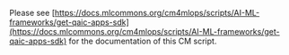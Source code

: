 Please see [https://docs.mlcommons.org/cm4mlops/scripts/AI-ML-frameworks/get-qaic-apps-sdk](https://docs.mlcommons.org/cm4mlops/scripts/AI-ML-frameworks/get-qaic-apps-sdk) for the documentation of this CM script.
